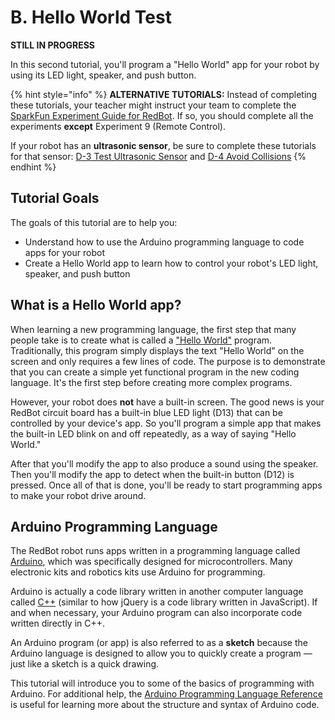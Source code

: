 # B. Hello World Test

**STILL IN PROGRESS**

In this second tutorial, you'll program a "Hello World" app for your robot by using its LED light, speaker, and push button.

{% hint style="info" %}
**ALTERNATIVE TUTORIALS:** Instead of completing these tutorials, your teacher might instruct your team to complete the [SparkFun Experiment Guide for RedBot](https://learn.sparkfun.com/tutorials/experiment-guide-for-redbot-with-shadow-chassis). If so, you should complete all the experiments **except** Experiment 9 \(Remote Control\).

If your robot has an **ultrasonic sensor**, be sure to complete these tutorials for that sensor:  [D-3 Test Ultrasonic Sensor](../detect-objects-in-path/d-3-test-ultrasonic-sensor.md) and [D-4 Avoid Collisions](../detect-objects-in-path/d-4-avoid-collisions.md)
{% endhint %}

## Tutorial Goals  <a id="tutorial-goals"></a>

The goals of this tutorial are to help you:

* Understand how to use the Arduino programming language to code apps for your robot
* Create a Hello World app to learn how to control your robot's LED light, speaker, and push button

## What is a Hello World app? <a id="what-is-a-hello-world-app"></a>

When learning a new programming language, the first step that many people take is to create what is called a ["Hello World"](https://en.wikipedia.org/wiki/%22Hello,_World!%22_program) program. Traditionally, this program simply displays the text "Hello World" on the screen and only requires a few lines of code. The purpose is to demonstrate that you can create a simple yet functional program in the new coding language. It's the first step before creating more complex programs.

However, your robot does **not** have a built-in screen. The good news is your RedBot circuit board has a built-in blue LED light \(D13\) that can be controlled by your device's app. So you'll program a simple app that makes the built-in LED blink on and off repeatedly, as a way of saying "Hello World."

After that you'll modify the app to also produce a sound using the speaker. Then you'll modify the app to detect when the built-in button \(D12\) is pressed. Once all of that is done, you'll be ready to start programming apps to make your robot drive around.

## Arduino Programming Language

The RedBot robot runs apps written in a programming language called [Arduino](https://www.arduino.cc/reference/en/), which was specifically designed for microcontrollers.  Many electronic kits and robotics kits use Arduino for programming.

Arduino is actually a code library written in another computer language called [C++](https://en.wikipedia.org/wiki/C%2B%2B) \(similar to how jQuery is a code library written in JavaScript\). If and when necessary, your Arduino program can also incorporate code written directly in C++.

An Arduino program \(or app\) is also referred to as a **sketch** because the Arduino language is designed to allow you to quickly create a program — just like a sketch is a quick drawing.

This tutorial will introduce you to some of the basics of programming with Arduino.  For additional help, the [Arduino Programming Language Reference](https://www.arduino.cc/reference/en/) is useful for learning more about the structure and syntax of Arduino code.


